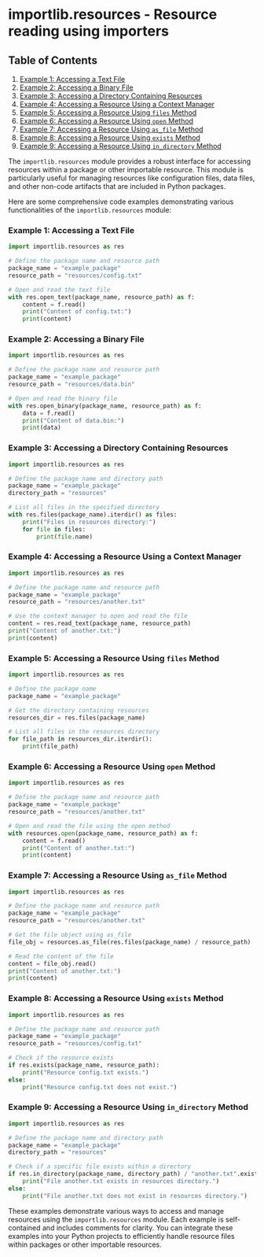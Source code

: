 # importlib.resources - Resource reading using importers
## Table of Contents

1. [Example 1: Accessing a Text File](#example-1-accessing-a-text-file)
2. [Example 2: Accessing a Binary File](#example-2-accessing-a-binary-file)
3. [Example 3: Accessing a Directory Containing Resources](#example-3-accessing-a-directory-containing-resources)
4. [Example 4: Accessing a Resource Using a Context Manager](#example-4-accessing-a-resource-using-a-context-manager)
5. [Example 5: Accessing a Resource Using `files` Method](#example-5-accessing-a-resource-using-files-method)
6. [Example 6: Accessing a Resource Using `open` Method](#example-6-accessing-a-resource-using-open-method)
7. [Example 7: Accessing a Resource Using `as_file` Method](#example-7-accessing-a-resource-using-as_file-method)
8. [Example 8: Accessing a Resource Using `exists` Method](#example-8-accessing-a-resource-using-exists-method)
9. [Example 9: Accessing a Resource Using `in_directory` Method](#example-9-accessing-a-resource-using-in_directory-method)



The `importlib.resources` module provides a robust interface for accessing resources within a package or other importable resource. This module is particularly useful for managing resources like configuration files, data files, and other non-code artifacts that are included in Python packages.

Here are some comprehensive code examples demonstrating various functionalities of the `importlib.resources` module:

### Example 1: Accessing a Text File

```python
import importlib.resources as res

# Define the package name and resource path
package_name = "example_package"
resource_path = "resources/config.txt"

# Open and read the text file
with res.open_text(package_name, resource_path) as f:
    content = f.read()
    print("Content of config.txt:")
    print(content)
```

### Example 2: Accessing a Binary File

```python
import importlib.resources as res

# Define the package name and resource path
package_name = "example_package"
resource_path = "resources/data.bin"

# Open and read the binary file
with res.open_binary(package_name, resource_path) as f:
    data = f.read()
    print("Content of data.bin:")
    print(data)
```

### Example 3: Accessing a Directory Containing Resources

```python
import importlib.resources as res

# Define the package name and directory path
package_name = "example_package"
directory_path = "resources"

# List all files in the specified directory
with res.files(package_name).iterdir() as files:
    print("Files in resources directory:")
    for file in files:
        print(file.name)
```

### Example 4: Accessing a Resource Using a Context Manager

```python
import importlib.resources as res

# Define the package name and resource path
package_name = "example_package"
resource_path = "resources/another.txt"

# Use the context manager to open and read the file
content = res.read_text(package_name, resource_path)
print("Content of another.txt:")
print(content)
```

### Example 5: Accessing a Resource Using `files` Method

```python
import importlib.resources as res

# Define the package name
package_name = "example_package"

# Get the directory containing resources
resources_dir = res.files(package_name)

# List all files in the resources directory
for file_path in resources_dir.iterdir():
    print(file_path)
```

### Example 6: Accessing a Resource Using `open` Method

```python
import importlib.resources as res

# Define the package name and resource path
package_name = "example_package"
resource_path = "resources/another.txt"

# Open and read the file using the open method
with resources.open(package_name, resource_path) as f:
    content = f.read()
    print("Content of another.txt:")
    print(content)
```

### Example 7: Accessing a Resource Using `as_file` Method

```python
import importlib.resources as res

# Define the package name and resource path
package_name = "example_package"
resource_path = "resources/another.txt"

# Get the file object using as_file
file_obj = resources.as_file(res.files(package_name) / resource_path)

# Read the content of the file
content = file_obj.read()
print("Content of another.txt:")
print(content)
```

### Example 8: Accessing a Resource Using `exists` Method

```python
import importlib.resources as res

# Define the package name and resource path
package_name = "example_package"
resource_path = "resources/config.txt"

# Check if the resource exists
if res.exists(package_name, resource_path):
    print("Resource config.txt exists.")
else:
    print("Resource config.txt does not exist.")
```

### Example 9: Accessing a Resource Using `in_directory` Method

```python
import importlib.resources as res

# Define the package name and directory path
package_name = "example_package"
directory_path = "resources"

# Check if a specific file exists within a directory
if res.in_directory(package_name, directory_path) / "another.txt".exists():
    print("File another.txt exists in resources directory.")
else:
    print("File another.txt does not exist in resources directory.")
```

These examples demonstrate various ways to access and manage resources using the `importlib.resources` module. Each example is self-contained and includes comments for clarity. You can integrate these examples into your Python projects to efficiently handle resource files within packages or other importable resources.
